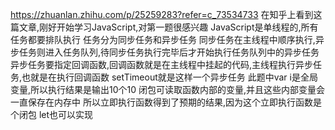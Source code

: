 https://zhuanlan.zhihu.com/p/25259283?refer=c_73534733
在知乎上看到这篇文章,刚好开始学习JavaScript,对第一题很感兴趣
JavaScript是单线程的,所有任务都要排队执行
任务分为同步任务和异步任务
同步任务在主线程中顺序执行,异步任务则进入任务队列,待同步任务执行完毕后才开始执行任务队列中的异步任务
异步任务要指定回调函数,回调函数就是在主线程中挂起的代码,主线程执行异步任务,也就是在执行回调函数
setTimeout就是这样一个异步任务
此题中var i是全局变量,所以执行结果是输出10个10 
闭包可读取函数内部的变量,并且这些内部变量会一直保存在内存中 
所以立即执行函数得到了预期的结果,因为这个立即执行函数是个闭包
let也可以实现
